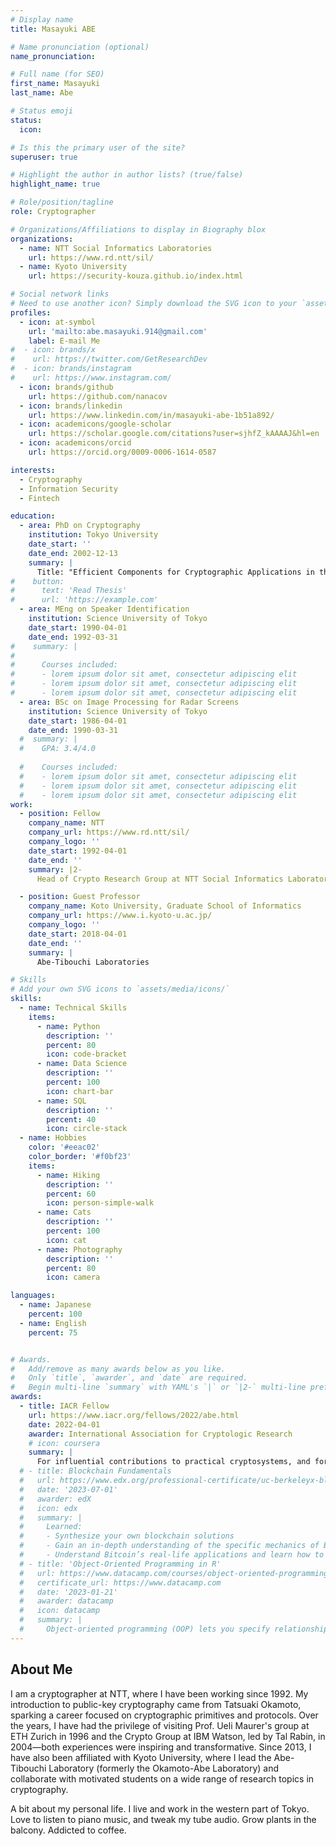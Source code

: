 ```yaml
---
# Display name
title: Masayuki ABE

# Name pronunciation (optional)
name_pronunciation: 

# Full name (for SEO)
first_name: Masayuki
last_name: Abe

# Status emoji
status:
  icon: 

# Is this the primary user of the site?
superuser: true

# Highlight the author in author lists? (true/false)
highlight_name: true

# Role/position/tagline
role: Cryptographer

# Organizations/Affiliations to display in Biography blox
organizations:
  - name: NTT Social Informatics Laboratories
    url: https://www.rd.ntt/sil/
  - name: Kyoto University
    url: https://security-kouza.github.io/index.html

# Social network links
# Need to use another icon? Simply download the SVG icon to your `assets/media/icons/` folder.
profiles:
  - icon: at-symbol
    url: 'mailto:abe.masayuki.914@gmail.com'
    label: E-mail Me
#  - icon: brands/x
#    url: https://twitter.com/GetResearchDev
#  - icon: brands/instagram
#    url: https://www.instagram.com/
  - icon: brands/github
    url: https://github.com/nanacov
  - icon: brands/linkedin
    url: https://www.linkedin.com/in/masayuki-abe-1b51a892/
  - icon: academicons/google-scholar
    url: https://scholar.google.com/citations?user=sjhfZ_kAAAAJ&hl=en
  - icon: academicons/orcid
    url: https://orcid.org/0009-0006-1614-0587

interests:
  - Cryptography
  - Information Security
  - Fintech

education:
  - area: PhD on Cryptography
    institution: Tokyo University
    date_start: ''
    date_end: 2002-12-13
    summary: |
      Title: "Efficient Components for Cryptographic Applications in the Discrete-Log Setting." Supervised by Prof [Hideki Imai](https://www.rcis.aist.go.jp/about/message-en.html).
#    button:
#      text: 'Read Thesis'
#      url: 'https://example.com'
  - area: MEng on Speaker Identification
    institution: Science University of Tokyo
    date_start: 1990-04-01
    date_end: 1992-03-31
#    summary: |
#
#      Courses included:
#      - lorem ipsum dolor sit amet, consectetur adipiscing elit
#      - lorem ipsum dolor sit amet, consectetur adipiscing elit
#      - lorem ipsum dolor sit amet, consectetur adipiscing elit
  - area: BSc on Image Processing for Radar Screens
    institution: Science University of Tokyo
    date_start: 1986-04-01
    date_end: 1990-03-31
  #  summary: |
  #    GPA: 3.4/4.0
      
  #    Courses included:
  #    - lorem ipsum dolor sit amet, consectetur adipiscing elit
  #    - lorem ipsum dolor sit amet, consectetur adipiscing elit
  #    - lorem ipsum dolor sit amet, consectetur adipiscing elit
work:
  - position: Fellow
    company_name: NTT 
    company_url: https://www.rd.ntt/sil/
    company_logo: ''
    date_start: 1992-04-01
    date_end: ''
    summary: |2-
      Head of Crypto Research Group at NTT Social Informatics Laboratories

  - position: Guest Professor
    company_name: Koto University, Graduate School of Informatics
    company_url: https://www.i.kyoto-u.ac.jp/
    company_logo: ''
    date_start: 2018-04-01
    date_end: ''
    summary: |
      Abe-Tibouchi Laboratories

# Skills
# Add your own SVG icons to `assets/media/icons/`
skills:
  - name: Technical Skills
    items:
      - name: Python
        description: ''
        percent: 80
        icon: code-bracket
      - name: Data Science
        description: ''
        percent: 100
        icon: chart-bar
      - name: SQL
        description: ''
        percent: 40
        icon: circle-stack
  - name: Hobbies
    color: '#eeac02'
    color_border: '#f0bf23'
    items:
      - name: Hiking
        description: ''
        percent: 60
        icon: person-simple-walk
      - name: Cats
        description: ''
        percent: 100
        icon: cat
      - name: Photography
        description: ''
        percent: 80
        icon: camera

languages:
  - name: Japanese
    percent: 100
  - name: English
    percent: 75


# Awards.
#   Add/remove as many awards below as you like.
#   Only `title`, `awarder`, and `date` are required.
#   Begin multi-line `summary` with YAML's `|` or `|2-` multi-line prefix and indent 2 spaces below.
awards:
  - title: IACR Fellow
    url: https://www.iacr.org/fellows/2022/abe.html
    date: 2022-04-01
    awarder: International Association for Cryptologic Research
    # icon: coursera
    summary: |
      For influential contributions to practical cryptosystems, and for exemplary service to IACR and the Asia-Pacific cryptography community. 
  # - title: Blockchain Fundamentals
  #   url: https://www.edx.org/professional-certificate/uc-berkeleyx-blockchain-fundamentals
  #   date: '2023-07-01'
  #   awarder: edX
  #   icon: edx
  #   summary: |
  #     Learned:
  #     - Synthesize your own blockchain solutions
  #     - Gain an in-depth understanding of the specific mechanics of Bitcoin
  #     - Understand Bitcoin’s real-life applications and learn how to attack and destroy Bitcoin, Ethereum, smart contracts and Dapps, and alternatives to Bitcoin’s Proof-of-Work consensus algorithm
  # - title: 'Object-Oriented Programming in R'
  #   url: https://www.datacamp.com/courses/object-oriented-programming-with-s3-and-r6-in-r
  #   certificate_url: https://www.datacamp.com
  #   date: '2023-01-21'
  #   awarder: datacamp
  #   icon: datacamp
  #   summary: |
  #     Object-oriented programming (OOP) lets you specify relationships between functions and the objects that they can act on, helping you manage complexity in your code. This is an intermediate level course, providing an introduction to OOP, using the S3 and R6 systems. S3 is a great day-to-day R programming tool that simplifies some of the functions that you write. R6 is especially useful for industry-specific analyses, working with web APIs, and building GUIs.
---
```


## About Me
I am a cryptographer at NTT, where I have been working since 1992. My introduction to public-key cryptography came from Tatsuaki Okamoto, sparking a career focused on cryptographic primitives and protocols. Over the years, I have had the privilege of visiting Prof. Ueli Maurer's group at ETH Zurich in 1996 and the Crypto Group at IBM Watson, led by Tal Rabin, in 2004—both experiences were inspiring and transformative. Since 2013, I have also been affiliated with Kyoto University, where I lead the Abe-Tibouchi Laboratory (formerly the Okamoto-Abe Laboratory) and collaborate with motivated students on a wide range of research topics in cryptography.

A bit about my personal life. I live and work in the western part of Tokyo. Love to listen to piano music, and tweak my tube audio. Grow plants in the balcony. Addicted to coffee.
